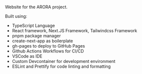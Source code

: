 Website for the ARORA project. 

Built using:

* TypeScript Language
* React framework, Next.JS Framework, Tailwindcss Framework
* pnpm package manager
* create-next-app as boilerplate
* gh-pages to deploy to GitHub Pages
* Github Actions Workflows for CI/CD
* VSCode as IDE
* Custom Devcontainer for development environment
* ESLint and Prettify for code linting and formatting